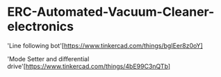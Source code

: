# ERC-Automated-Vacuum-Cleaner-electronics

'Line following bot'[https://www.tinkercad.com/things/bgIEer8z0oY]

'Mode Setter and differential drive'[https://www.tinkercad.com/things/4bE99C3nQTb]
